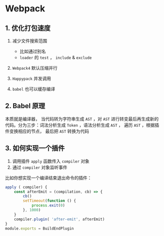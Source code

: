# Webpack

## 1. 优化打包速度

1. 减少文件搜索范围

   - 比如通过别名
   - `loader` 的 `test` ， `include` & `exclude`

2. `Webpack4` 默认压缩并行
3. `Happypack` 并发调用
4. `babel` 也可以缓存编译

## 2. Babel 原理

本质就是编译器， 当代码转为字符串生成 `AST` ，对 `AST` 进行转变最后再生成新的代码。分为三步：词法分析生成 `Token` ，语法分析生成 `AST` ， 遍历 `AST` ，根据插件变换相应的节点， 最后把 `AST` 转换为代码

## 3. 如何实现⼀个插件

1. 调用插件 `apply` 函数传入 `compiler` 对象
2. 通过 `compiler` 对象监听事件

比如你想实现⼀个编译结束退出命令的插件：

```js
apply ( compiler) {
    const afterEmit = (compilation, cb) => {
        cb()
        setTimeout(function () {
            process.exit(0)
        }, 1000)
    }
    compiler.plugin( 'after-emit', afterEmit)
}
module.exports = BuildEndPlugin
```
